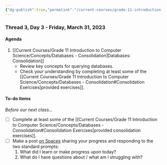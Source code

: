 ```yaml
---
{"dg-publish":true,"permalink":"/current-courses/grade-11-introduction-to-computer-science/section-2/thread-3/day-3/","dgHomeLink":false}
---
```


### Thread 3, Day 3 - Friday, March 31, 2023

#### Agenda

1. [[Current Courses/Grade 11 Introduction to Computer Science/Concepts/Databases - Consolidation|Databases: Consolidation]]
	- Review key concepts for querying databases.
	- Check your understanding by completing at least some of the [[Current Courses/Grade 11 Introduction to Computer Science/Concepts/Databases - Consolidation#Consolidation Exercises|provided exercises]].
	  
#### To-do items
*Before our next class...*
- [ ] Complete at least some of the [[Current Courses/Grade 11 Introduction to Computer Science/Concepts/Databases - Consolidation#Consolidation Exercises|provided consolidation exercises]].
- [ ] Make a post [on Spaces](https://ca.spacesedu.com/) sharing your progress and responding to the two standard prompts:
	1. What did I learn or make progress upon today?  
	2. What do I have questions about / what am I struggling with?